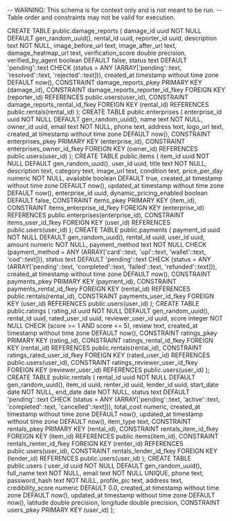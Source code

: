 -- WARNING: This schema is for context only and is not meant to be run.
-- Table order and constraints may not be valid for execution.

CREATE TABLE public.damage_reports (
  damage_id uuid NOT NULL DEFAULT gen_random_uuid(),
  rental_id uuid,
  reporter_id uuid,
  description text NOT NULL,
  image_before_url text,
  image_after_url text,
  damage_heatmap_url text,
  verification_score double precision,
  verified_by_agent boolean DEFAULT false,
  status text DEFAULT 'pending'::text CHECK (status = ANY (ARRAY['pending'::text, 'resolved'::text, 'rejected'::text])),
  created_at timestamp without time zone DEFAULT now(),
  CONSTRAINT damage_reports_pkey PRIMARY KEY (damage_id),
  CONSTRAINT damage_reports_reporter_id_fkey FOREIGN KEY (reporter_id) REFERENCES public.users(user_id),
  CONSTRAINT damage_reports_rental_id_fkey FOREIGN KEY (rental_id) REFERENCES public.rentals(rental_id)
);
CREATE TABLE public.enterprises (
  enterprise_id uuid NOT NULL DEFAULT gen_random_uuid(),
  name text NOT NULL,
  owner_id uuid,
  email text NOT NULL,
  phone text,
  address text,
  logo_url text,
  created_at timestamp without time zone DEFAULT now(),
  CONSTRAINT enterprises_pkey PRIMARY KEY (enterprise_id),
  CONSTRAINT enterprises_owner_id_fkey FOREIGN KEY (owner_id) REFERENCES public.users(user_id)
);
CREATE TABLE public.items (
  item_id uuid NOT NULL DEFAULT gen_random_uuid(),
  user_id uuid,
  title text NOT NULL,
  description text,
  category text,
  image_url text,
  condition text,
  price_per_day numeric NOT NULL,
  available boolean DEFAULT true,
  created_at timestamp without time zone DEFAULT now(),
  updated_at timestamp without time zone DEFAULT now(),
  enterprise_id uuid,
  dynamic_pricing_enabled boolean DEFAULT false,
  CONSTRAINT items_pkey PRIMARY KEY (item_id),
  CONSTRAINT items_enterprise_id_fkey FOREIGN KEY (enterprise_id) REFERENCES public.enterprises(enterprise_id),
  CONSTRAINT items_user_id_fkey FOREIGN KEY (user_id) REFERENCES public.users(user_id)
);
CREATE TABLE public.payments (
  payment_id uuid NOT NULL DEFAULT gen_random_uuid(),
  rental_id uuid,
  user_id uuid,
  amount numeric NOT NULL,
  payment_method text NOT NULL CHECK (payment_method = ANY (ARRAY['card'::text, 'upi'::text, 'wallet'::text, 'cod'::text])),
  status text DEFAULT 'pending'::text CHECK (status = ANY (ARRAY['pending'::text, 'completed'::text, 'failed'::text, 'refunded'::text])),
  created_at timestamp without time zone DEFAULT now(),
  CONSTRAINT payments_pkey PRIMARY KEY (payment_id),
  CONSTRAINT payments_rental_id_fkey FOREIGN KEY (rental_id) REFERENCES public.rentals(rental_id),
  CONSTRAINT payments_user_id_fkey FOREIGN KEY (user_id) REFERENCES public.users(user_id)
);
CREATE TABLE public.ratings (
  rating_id uuid NOT NULL DEFAULT gen_random_uuid(),
  rental_id uuid,
  rated_user_id uuid,
  reviewer_user_id uuid,
  score integer NOT NULL CHECK (score >= 1 AND score <= 5),
  review text,
  created_at timestamp without time zone DEFAULT now(),
  CONSTRAINT ratings_pkey PRIMARY KEY (rating_id),
  CONSTRAINT ratings_rental_id_fkey FOREIGN KEY (rental_id) REFERENCES public.rentals(rental_id),
  CONSTRAINT ratings_rated_user_id_fkey FOREIGN KEY (rated_user_id) REFERENCES public.users(user_id),
  CONSTRAINT ratings_reviewer_user_id_fkey FOREIGN KEY (reviewer_user_id) REFERENCES public.users(user_id)
);
CREATE TABLE public.rentals (
  rental_id uuid NOT NULL DEFAULT gen_random_uuid(),
  item_id uuid,
  renter_id uuid,
  lender_id uuid,
  start_date date NOT NULL,
  end_date date NOT NULL,
  status text DEFAULT 'pending'::text CHECK (status = ANY (ARRAY['pending'::text, 'active'::text, 'completed'::text, 'cancelled'::text])),
  total_cost numeric,
  created_at timestamp without time zone DEFAULT now(),
  updated_at timestamp without time zone DEFAULT now(),
  item_type text,
  CONSTRAINT rentals_pkey PRIMARY KEY (rental_id),
  CONSTRAINT rentals_item_id_fkey FOREIGN KEY (item_id) REFERENCES public.items(item_id),
  CONSTRAINT rentals_renter_id_fkey FOREIGN KEY (renter_id) REFERENCES public.users(user_id),
  CONSTRAINT rentals_lender_id_fkey FOREIGN KEY (lender_id) REFERENCES public.users(user_id)
);
CREATE TABLE public.users (
  user_id uuid NOT NULL DEFAULT gen_random_uuid(),
  full_name text NOT NULL,
  email text NOT NULL UNIQUE,
  phone text,
  password_hash text NOT NULL,
  profile_pic text,
  address text,
  credibility_score numeric DEFAULT 0.0,
  created_at timestamp without time zone DEFAULT now(),
  updated_at timestamp without time zone DEFAULT now(),
  latitude double precision,
  longitude double precision,
  CONSTRAINT users_pkey PRIMARY KEY (user_id)
);